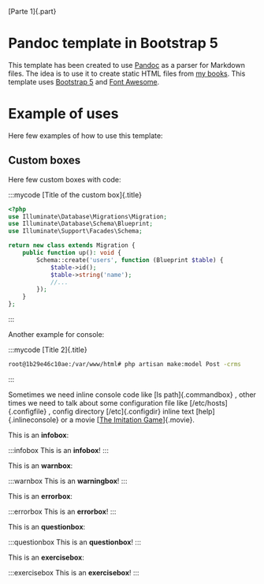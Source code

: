 
[Parte 1]{.part}

# Pandoc template in Bootstrap 5

This template has been created to use [Pandoc](https://pandoc.org/) as a parser for Markdown files. The idea is to use it to create static HTML files from [my books](https://github.com/yuki/my-books). This template uses [Bootstrap 5](https://getbootstrap.com/) and [Font Awesome](https://fontawesome.com/).


# Example of uses
Here few examples of how to use this template:

## Custom boxes
Here few custom boxes with code:


:::mycode
[Title of the custom box]{.title}

```php
<?php
use Illuminate\Database\Migrations\Migration;
use Illuminate\Database\Schema\Blueprint;
use Illuminate\Support\Facades\Schema;

return new class extends Migration {
    public function up(): void {
        Schema::create('users', function (Blueprint $table) {
            $table->id();
            $table->string('name');
            //...
        });
    }
};
```
:::

Another example for console:

:::mycode
[Title 2]{.title}

```bash
root@1b29e46c10ae:/var/www/html# php artisan make:model Post -crms
```
:::

Sometimes we need inline console code like [ls path]{.commandbox} , other times we need to talk about some configuration file like  [/etc/hosts]{.configfile} , config directory [/etc]{.configdir} inline text [help]{.inlineconsole} or a movie [[The Imitation Game](https://www.imdb.com/title/tt2084970/)]{.movie}.


This is an **infobox**:

:::infobox
This is an  **infobox**!
:::

This is an **warnbox**:

:::warnbox
This is an  **warningbox**!
:::

This is an **errorbox**:

:::errorbox
This is an  **errorbox**!
:::

This is an  **questionbox**:

:::questionbox
This is an  **questionbox**!
:::

This is an **exercisebox**:

:::exercisebox
This is an  **exercisebox**!
:::

